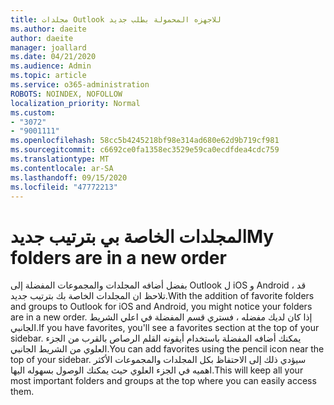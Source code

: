 ```yaml
---
title: مجلدات Outlook للاجهزه المحمولة بطلب جديد
ms.author: daeite
author: daeite
manager: joallard
ms.date: 04/21/2020
ms.audience: Admin
ms.topic: article
ms.service: o365-administration
ROBOTS: NOINDEX, NOFOLLOW
localization_priority: Normal
ms.custom:
- "3072"
- "9001111"
ms.openlocfilehash: 58cc5b4245218bf98e314ad680e62d9b719cf981
ms.sourcegitcommit: c6692ce0fa1358ec3529e59ca0ecdfdea4cdc759
ms.translationtype: MT
ms.contentlocale: ar-SA
ms.lasthandoff: 09/15/2020
ms.locfileid: "47772213"
---
```

# <a name="my-folders-are-in-a-new-order"></a><span data-ttu-id="ee3ad-102">المجلدات الخاصة بي بترتيب جديد</span><span class="sxs-lookup"><span data-stu-id="ee3ad-102">My folders are in a new order</span></span>

<span data-ttu-id="ee3ad-103">بفضل أضافه المجلدات والمجموعات المفضلة إلى Outlook ل iOS و Android ، قد تلاحظ ان المجلدات الخاصة بك بترتيب جديد.</span><span class="sxs-lookup"><span data-stu-id="ee3ad-103">With the addition of favorite folders and groups to Outlook for iOS and Android, you might notice your folders are in a new order.</span></span> <span data-ttu-id="ee3ad-104">إذا كان لديك مفضله ، فستري قسم المفضلة في اعلي الشريط الجانبي.</span><span class="sxs-lookup"><span data-stu-id="ee3ad-104">If you have favorites, you'll see a favorites section at the top of your sidebar.</span></span> <span data-ttu-id="ee3ad-105">يمكنك أضافه المفضلة باستخدام أيقونه القلم الرصاص بالقرب من الجزء العلوي من الشريط الجانبي.</span><span class="sxs-lookup"><span data-stu-id="ee3ad-105">You can add favorites using the pencil icon near the top of your sidebar.</span></span> <span data-ttu-id="ee3ad-106">سيؤدي ذلك إلى الاحتفاظ بكل المجلدات والمجموعات الأكثر اهميه في الجزء العلوي حيث يمكنك الوصول بسهوله اليها.</span><span class="sxs-lookup"><span data-stu-id="ee3ad-106">This will keep all your most important folders and groups at the top where you can easily access them.</span></span>